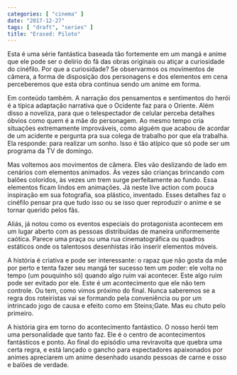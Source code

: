 ```yaml
---
categories: [ "cinema" ]
date: "2017-12-27"
tags: [ "draft", "series" ]
title: "Erased: Piloto"
---
```

Esta é uma série fantástica baseada tão fortemente em um mangá e
anime que ele pode ser o delírio do fã das obras originais ou atiçar
a curiosidade do cinéfilo. Por que a curiosidade? Se observarmos os
movimentos de câmera, a forma de disposição dos personagens e dos
elementos em cena perceberemos que esta obra continua sendo um anime em
forma.

Em conteúdo também. A narração dos pensamentos e sentimentos do
herói é a típica adaptação narrativa que o Ocidente faz para o
Oriente. Além disso a noveliza, para que o telespectador de celular
perceba detalhes óbvios como quem é a mãe do personagem. Ao mesmo tempo
cria situações extremamente improváveis, como alguém que acabou de
acordar de um acidente e pergunta pra sua colega de trabalho por que ela
trabalha. Ela responde: para realizar um sonho. Isso é tão atípico
que só pode ser um programa da TV de domingo.

Mas voltemos aos movimentos de câmera. Eles vão deslizando de lado em
cenários com elementos animados. Às vezes são crianças brincando com
balões coloridos, às vezes um trem surge perfeitamente ao fundo. Essa
elementos ficam lindos em animações. Já neste live action com pouca
inspiração em sua fotografia, soa plástico, inventado. Esses detalhes
faz o cinéfilo pensar pra que tudo isso ou se isso quer reproduzir o
anime e se tornar querido pelos fãs.

Aliás, já notou como os eventos especiais do protagonista acontecem em
um lugar aberto com as pessoas distribuídas de maneira uniformemente
caótica. Parece uma praça ou uma rua cinematográfica ou quadros
estáticos onde os talentosos desenhistas irão inserir elementos
móveis.

A história é criativa e pode ser interessante: o rapaz que não gosta
da mãe por perto e tenta fazer seu mangá ter sucesso tem um poder: ele
volta no tempo (um pouquinho só) quando algo ruim vai acontecer. Este
algo ruim pode ser evitado por ele. Este é um acontecimento que ele
não tem controle. Ou tem, como vimos próximo do final. Nunca saberemos
se a regra dos roteiristas vai se formando pela conveniência ou por um
intrincado jogo de causa e efeito como em Steins;Gate. Mas eu chuto pelo
primeiro.

A história gira em torno do acontecimento fantástico. O nosso herói
tem uma personalidade que tanto faz. Ele é o centro de acontecimentos
fantásticos e ponto. Ao final do episódio uma reviravolta que quebra
uma certa regra, e está lançado o gancho para espectadores apaixonados
por animes apreciarem um anime desenhado usando pessoas de carne e osso
e balões de verdade.
